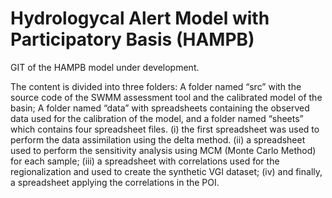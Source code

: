 # Hydrologycal Alert Model with Participatory Basis (HAMPB)

GIT of the HAMPB model under development.

The content is divided into three folders: 
A folder named “src” with the source code of the SWMM assessment tool and the calibrated model of the basin; A folder named “data” with spreadsheets containing the observed data used for the calibration of the model, and a folder named “sheets” which contains four spreadsheet files. 
(i) the first spreadsheet was used to perform the data assimilation using the delta method. (ii) a spreadsheet used to perform the sensitivity analysis using MCM (Monte Carlo Method) for each sample; (iii) a spreadsheet with correlations used for the regionalization and used to create the synthetic VGI dataset; (iv) and finally, a spreadsheet applying the correlations in the POI. 

